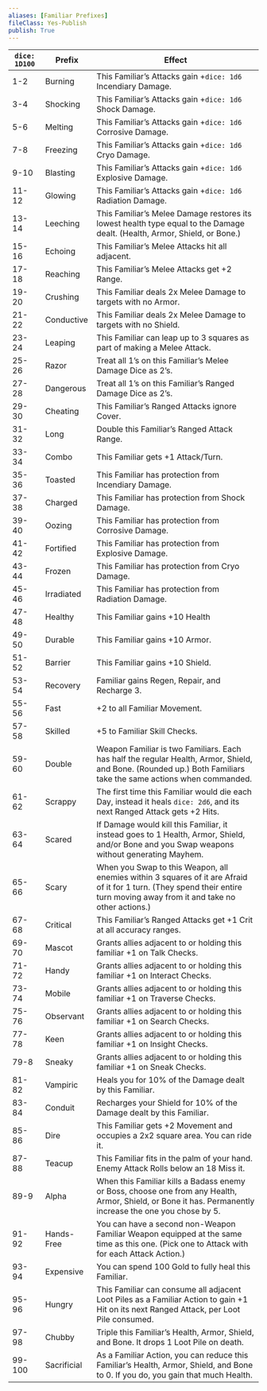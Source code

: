 ```yaml
---
aliases: [Familiar Prefixes]
fileClass: Yes-Publish
publish: True
---
```


| `dice: 1D100` | Prefix | Effect |
|---|---|---|
| 1-2 | Burning | This Familiar’s Attacks gain +`dice: 1d6` Incendiary Damage. |
| 3-4 | Shocking | This Familiar’s Attacks gain +`dice: 1d6` Shock Damage. |
| 5-6 | Melting | This Familiar’s Attacks gain +`dice: 1d6` Corrosive Damage. |
| 7-8 | Freezing | This Familiar’s Attacks gain +`dice: 1d6` Cryo Damage. |
| 9-10 | Blasting | This Familiar’s Attacks gain +`dice: 1d6` Explosive Damage. |
| 11-12 | Glowing | This Familiar’s Attacks gain +`dice: 1d6` Radiation Damage. |
| 13-14 | Leeching | This Familiar’s Melee Damage restores its lowest health type equal to the Damage dealt. (Health, Armor, Shield, or Bone.) |
| 15-16 | Echoing | This Familiar’s Melee Attacks hit all adjacent. |
| 17-18 | Reaching | This Familiar’s Melee Attacks get +2 Range. |
| 19-20 | Crushing | This Familiar deals 2x Melee Damage to targets with no Armor. |
| 21-22 | Conductive | This Familiar deals 2x Melee Damage to targets with no Shield. |
| 23-24 | Leaping | This Familiar can leap up to 3 squares as part of making a Melee Attack. |
| 25-26 | Razor | Treat all 1’s on this Familiar’s Melee Damage Dice as 2’s. |
| 27-28 | Dangerous | Treat all 1’s on this Familiar’s Ranged Damage Dice as 2’s. |
| 29-30 | Cheating | This Familiar’s Ranged Attacks ignore Cover. |
| 31-32 | Long | Double this Familiar’s Ranged Attack Range. |
| 33-34 | Combo | This Familiar gets +1 Attack/Turn. |
| 35-36 | Toasted | This Familiar has protection from Incendiary Damage. |
| 37-38 | Charged | This Familiar has protection from Shock Damage. |
| 39-40 | Oozing | This Familiar has protection from Corrosive Damage. |
| 41-42 | Fortified | This Familiar has protection from Explosive Damage. |
| 43-44 | Frozen | This Familiar has protection from Cryo Damage. |
| 45-46 | Irradiated | This Familiar has protection from Radiation Damage. |
| 47-48 | Healthy | This Familiar gains +10 Health |
| 49-50 | Durable | This Familiar gains +10 Armor. |
| 51-52 | Barrier | This Familiar gains +10 Shield. |
| 53-54 | Recovery | Familiar gains Regen, Repair, and Recharge 3. |
| 55-56 | Fast | +2 to all Familiar Movement. |
| 57-58 | Skilled | +5 to Familiar Skill Checks. |
| 59-60 | Double | Weapon Familiar is two Familiars. Each has half the regular Health, Armor, Shield, and Bone. (Rounded up.) Both Familiars take the same actions when commanded. |
| 61-62 | Scrappy | The first time this Familiar would die each Day, instead it heals `dice: 2d6`, and its next Ranged Attack gets +2 Hits. |
| 63-64 | Scared | If Damage would kill this Familiar, it instead goes to 1 Health, Armor, Shield, and/or Bone and you Swap weapons without generating Mayhem. |
| 65-66 | Scary | When you Swap to this Weapon, all enemies within 3 squares of it are Afraid of it for 1 turn. (They spend their entire turn moving away from it and take no other actions.) |
| 67-68 | Critical | This Familiar’s Ranged Attacks get +1 Crit at all accuracy ranges. |
| 69-70 | Mascot | Grants allies adjacent to or holding this familiar +1 on Talk Checks. |
| 71-72 | Handy | Grants allies adjacent to or holding this familiar +1 on Interact Checks. |
| 73-74 | Mobile | Grants allies adjacent to or holding this familiar +1 on Traverse Checks. |
| 75-76 | Observant | Grants allies adjacent to or holding this familiar +1 on Search Checks. |
| 77-78 | Keen | Grants allies adjacent to or holding this familiar +1 on Insight Checks. |
| 79-8 | Sneaky | Grants allies adjacent to or holding this familiar +1 on Sneak Checks. |
| 81-82 | Vampiric | Heals you for 10% of the Damage dealt by this Familiar. |
| 83-84 | Conduit | Recharges your Shield for 10% of the Damage dealt by this Familiar. |
| 85-86 | Dire | This Familiar gets +2 Movement and occupies a 2x2 square area. You can ride it. |
| 87-88 | Teacup | This Familiar fits in the palm of your hand. Enemy Attack Rolls below an 18 Miss it. |
| 89-9 | Alpha | When this Familiar kills a Badass enemy or Boss, choose one from any Health, Armor, Shield, or Bone it has. Permanently increase the one you chose by 5. |
| 91-92 | Hands-Free | You can have a second non-Weapon Familiar Weapon equipped at the same time as this one. (Pick one to Attack with for each Attack Action.) |
| 93-94 | Expensive | You can spend 100 Gold to fully heal this Familiar. |
| 95-96 | Hungry | This Familiar can consume all adjacent Loot Piles as a Familiar Action to gain +1 Hit on its next Ranged Attack, per Loot Pile consumed. |
| 97-98 | Chubby | Triple this Familiar’s Health, Armor, Shield, and Bone. It drops 1 Loot Pile on death. |
| 99-100 | Sacrificial | As a Familiar Action, you can reduce this Familiar’s Health, Armor, Shield, and Bone to 0. If you do, you gain that much Health. |
